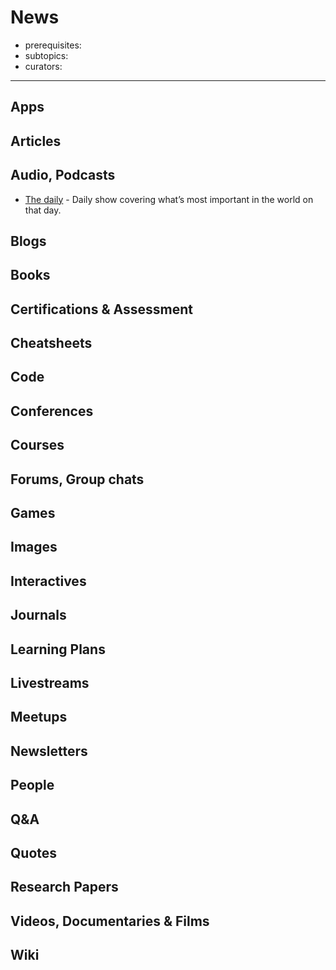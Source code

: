# News

- prerequisites:
- subtopics:
- curators:

------

## Apps

## Articles

## Audio, Podcasts

- [The daily](https://www.nytimes.com/podcasts/the-daily) - Daily show covering what’s most important in the world on that day.


## Blogs

## Books

## Certifications & Assessment

## Cheatsheets

## Code

## Conferences

## Courses

## Forums, Group chats

## Games

## Images

## Interactives

## Journals

## Learning Plans

## Livestreams

## Meetups

## Newsletters

## People

## Q&A

## Quotes

## Research Papers

## Videos, Documentaries & Films

## Wiki
